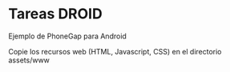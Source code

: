 # Tareas DROID

Ejemplo de PhoneGap para Android

Copie los recursos web (HTML, Javascript, CSS) en el directorio assets/www
